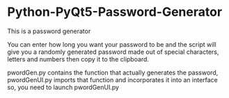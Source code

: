 # Python-PyQt5-Password-Generator
This is a password generator

You can enter how long you want your password to be and the script will give you a randomly generated password made out of special characters, letters and numbers then copy it to the clipboard.


pwordGen.py contains the function that actually generates the password, pwordGenUI.py imports that function and incorporates it into an interface so, you need to launch pwordGenUI.py
